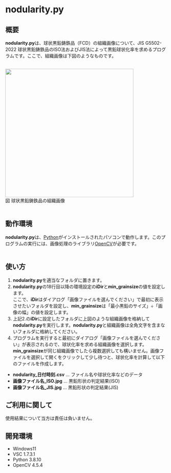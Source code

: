 # nodularity.py

## 概要

**nodularity.py**は、球状黒鉛鋳鉄品（FCD）の組織画像について、JIS G5502-2022 球状黒鉛鋳鉄品のISO法およびJIS法によって黒鉛球状化率を求めるプログラムです。ここで、組織画像は下図のようなものです。
<br><br>

<img src="https://user-images.githubusercontent.com/91704559/202900113-c0a879b3-b298-4bd7-a2df-a03c2ddf4c07.jpg" width=400>
<br>
図 球状黒鉛鋳鉄品の組織画像
<br><br>

## 動作環境

**nodularity.py**は、[Python](https://www.python.jp/)がインストールされたパソコンで動作します。このプログラムの実行には、画像処理のライブラリ[OpenCV](https://opencv.org/)が必要です。
<br><br>

## 使い方

1. **nodularity.py**を適当なフォルダに置きます。
2. **nodularity.py**の18行目以降の環境設定の**iDir**と**min_grainsize**の値を設定します。<br>
ここで、**iDir**はダイアログ「画像ファイルを選んでください」で最初に表示させたいフォルダを設定し、**min_grainsize**は「最小黒鉛のサイズ」÷「画像の幅」の値を設定します。
3. 上記2.の**iDir**に設定したフォルダに上図のような組織画像を格納して**nodularity.py**を実行します。**nodularity.py**と組織画像は全角文字を含まないフォルダに格納してください。
4. プログラムを実行すると最初にダイアログ「画像ファイルを選んでください」が表示されるので、球状化率を求める組織画像を選択します。**min_grainsize**が同じ組織画像でしたら複数選択しても構いません。画像ファイルを選択して開くをクリックして少し待つと、球状化率を計算して以下のファイルを作成します。

- **nodularity_日付時刻.csv** ... ファイル名や球状化率などのデータ
- **画像ファイル名_ISO.jpg** ... 黒鉛形状の判定結果(ISO)
- **画像ファイル名_JIS.jpg** ... 黒鉛形状の判定結果(JIS)

## ご利用に関して

使用結果について当方は責任は負いません。

## 開発環境
- Windows11
- VSC 1.7.3.1
- Python 3.8.10
- OpenCV 4.5.4
